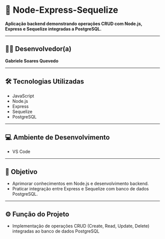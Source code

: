 # 🚀 Node-Express-Sequelize

**Aplicação backend demonstrando operações CRUD com Node.js, Express e Sequelize integradas a PostgreSQL.**

---

## 🧑‍💻 Desenvolvedor(a)

**Gabriele Soares Quevedo**

---

## 🛠️ Tecnologias Utilizadas

- JavaScript
- Node.js
- Express
- Sequelize
- PostgreSQL

---

## 💻 Ambiente de Desenvolvimento

- VS Code

---

## 🎯 Objetivo
- Aprimorar conhecimentos em Node.js e desenvolvimento backend.
- Praticar integração entre Express e Sequelize com banco de dados PostgreSQL.

---

## ⚙️ Função do Projeto
- Implementação de operações CRUD (Create, Read, Update, Delete) integradas ao banco de dados PostgreSQL


